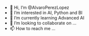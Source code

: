 - 👋 Hi, I’m @AlvaroPerezLopez
- 👀 I’m interested in AI, Python and BI
- 🌱 I’m currently learning Advanced AI
- 💞️ I’m looking to collaborate on ...
- 📫 How to reach me ...

<!---
AlvaroPerezLopez/AlvaroPerezLopez is a ✨ special ✨ repository because its `README.md` (this file) appears on your GitHub profile.
You can click the Preview link to take a look at your changes.
--->
